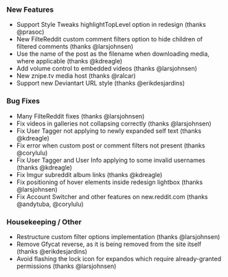 ### New Features

- Support Style Tweaks highlightTopLevel option in redesign (thanks @prasoc)
- New FilteReddit custom comment filters option to hide children of filtered comments (thanks @larsjohnsen)
- Use the name of the post as the filename when downloading media, where applicable (thanks @kdreagle)
- Add volume control to embedded videos (thanks @larsjohnsen)
- New znipe.tv media host (thanks @ralcar)
- Support new Deviantart URL style (thanks @erikdesjardins)

### Bug Fixes

- Many FilteReddit fixes (thanks @larsjohnsen)
- Fix videos in galleries not collapsing correctly (thanks @larsjohnsen)
- Fix User Tagger not applying to newly expanded self text (thanks @kdreagle)
- Fix error when custom post or comment filters not present (thanks @corylulu)
- Fix User Tagger and User Info applying to some invalid usernames (thanks @kdreagle)
- Fix Imgur subreddit album links (thanks @kdreagle)
- Fix positioning of hover elements inside redesign lightbox (thanks @larsjohnsen)
- Fix Account Switcher and other features on new.reddit.com (thanks @andytuba, @corylulu)

### Housekeeping / Other

- Restructure custom filter options implementation (thanks @larsjohnsen)
- Remove Gfycat reverse, as it is being removed from the site itself (thanks @erikdesjardins)
- Avoid flashing the lock icon for expandos which require already-granted permissions (thanks @larsjohnsen)

